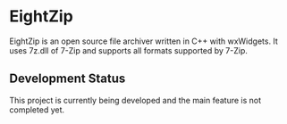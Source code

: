 EightZip
====================

EightZip is an open source file archiver written in C++ with wxWidgets. It uses 7z.dll of 7-Zip and supports all formats supported by 7-Zip.

Development Status
--------------------

This project is currently being developed and the main feature is not completed yet.